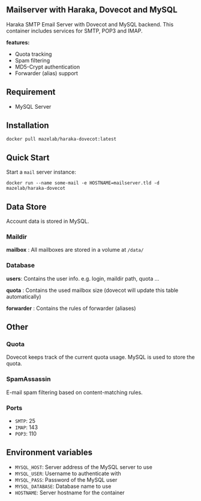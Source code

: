 Mailserver with Haraka, Dovecot and MySQL
----------
Haraka SMTP Email Server with Dovecot and MySQL backend. This container includes services for SMTP, POP3 and IMAP.

**features:**

- Quota tracking
- Spam filtering
- MD5-Crypt authentication
- Forwarder (alias) support

## Requirement
- MySQL Server

## Installation
    docker pull mazelab/haraka-dovecot:latest

## Quick Start
Start a `mail` server instance:

    docker run --name some-mail -e HOSTNAME=mailserver.tld -d mazelab/haraka-dovecot

## Data Store
Account data is stored in MySQL.

### Maildir
**mailbox** : All mailboxes are stored in a volume at `/data/`

### Database
**users**: Contains the user info. e.g. login, maildir path, quota ...

**quota** : Contains the used mailbox size (dovecot will update this table automatically)

**forwarder** : Contains the rules of forwarder (aliases)

## Other
### Quota 
Dovecot keeps track of the current quota usage. MySQL is used to store the quota.

### SpamAssassin
E-mail spam filtering based on content-matching rules.

### Ports
- `SMTP`: 25
- `IMAP`: 143
- `POP3`: 110

## Environment variables
- `MYSQL_HOST`: Server address of the MySQL server to use
- `MYSQL_USER`: Username to authenticate with
- `MYSQL_PASS`:  Password of the MySQL user
- `MYSQL_DATABASE`: Database name to use
- `HOSTNAME`:  Server hostname for the container